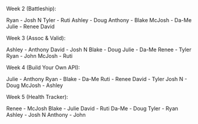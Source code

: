 Week 2 (Battleship):

Ryan - Josh N
Tyler - Ruti
Ashley - Doug
Anthony - Blake
McJosh - Da-Me
Julie - Renee
David

Week 3 (Assoc & Valid):

Ashley - Anthony
David - Josh N
Blake - Doug
Julie - Da-Me
Renee - Tyler
Ryan - John
McJosh - Ruti

Week 4 (Build Your Own API):

Julie - Anthony
Ryan - Blake - Da-Me
Ruti - Renee
David - Tyler
Josh N - Doug
McJosh - Ashley

Week 5 (Health Tracker):

Renee - McJosh
Blake - Julie
David - Ruti
Da-Me - Doug
Tyler - Ryan
Ashley - Josh N
Anthony - John
